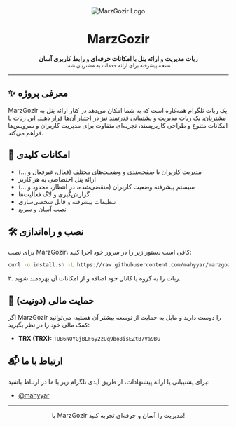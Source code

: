 <div align="center">
  <img src="https://img.shields.io/badge/MarzGozir-Telegram%20Bot-blue?style=for-the-badge" alt="MarzGozir Logo" />
  
  <h1>MarzGozir</h1>
  <b>ربات مدیریت و ارائه پنل با امکانات حرفه‌ای و رابط کاربری آسان</b>
  <br>
  <sub>نسخه پیشرفته برای ارائه خدمات به مشتریان شما</sub>
</div>

---

## ✨ معرفی پروژه

MarzGozir یک ربات تلگرام همه‌کاره است که به شما امکان می‌دهد در کنار ارائه پنل به مشتریان، یک ربات مدیریت و پشتیبانی قدرتمند نیز در اختیار آن‌ها قرار دهید. این ربات با امکانات متنوع و طراحی کاربرپسند، تجربه‌ای متفاوت برای مدیریت کاربران و سرویس‌ها فراهم می‌کند.

## 🚀 امکانات کلیدی
- مدیریت کاربران با صفحه‌بندی و وضعیت‌های مختلف (فعال، غیرفعال و ...)
- ارائه پنل اختصاصی به هر کاربر
- سیستم پیشرفته وضعیت کاربران (منقضی‌شده، در انتظار، محدود و ...)
- گزارش‌گیری و لاگ فعالیت‌ها
- تنظیمات پیشرفته و قابل شخصی‌سازی
- نصب آسان و سریع

## 🛠️ نصب و راه‌اندازی

برای نصب MarzGozir، کافی است دستور زیر را در سرور خود اجرا کنید:

```bash
curl -o install.sh -L https://raw.githubusercontent.com/mahyyar/marzgozir/main/install.sh && bash install.sh
```


۳. ربات را به گروه یا کانال خود اضافه و از امکانات آن بهره‌مند شوید.

## 💸 حمایت مالی (دونیت)
اگر MarzGozir را دوست دارید و مایل به حمایت از توسعه بیشتر آن هستید، می‌توانید کمک مالی خود را در نظر بگیرید:

- **TRX (TRX):** `TUB6NQYGjBLF6y2zUq9bo8isEZtB7Va9BG`

## 📬 ارتباط با ما
برای پشتیبانی یا ارائه پیشنهادات، از طریق آیدی تلگرام زیر با ما در ارتباط باشید:

- [@mahyyar](https://t.me/mahyyar)

---
<div align="center">
با MarzGozir مدیریت را آسان و حرفه‌ای تجربه کنید!
</div>
